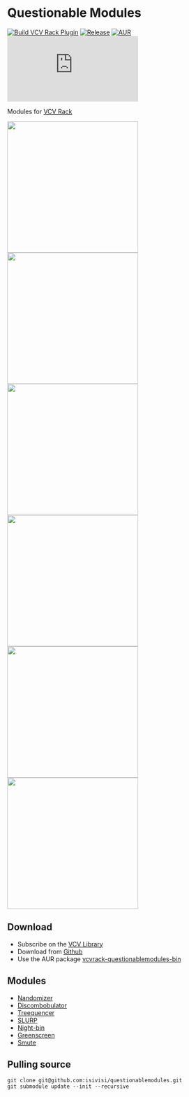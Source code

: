 # Questionable Modules 
[![Build VCV Rack Plugin](https://github.com/isivisi/questionablemodules/actions/workflows/build-plugin.yml/badge.svg?branch=master)](https://github.com/isivisi/questionablemodules/actions/workflows/build-plugin.yml)
[![Release](https://badgen.net/github/release/isivisi/questionablemodules/stable?color=cyan)](https://github.com/isivisi/questionablemodules/releases/latest)
[![AUR](https://img.shields.io/aur/version/vcvrack-questionablemodules-bin)](https://aur.archlinux.org/packages/vcvrack-questionablemodules-bin)
[![VCV Rack Library](https://badgen.net/https/raw.githubusercontent.com/isivisi/questionablemodules/automated/popularity.json)](https://library.vcvrack.com/questionablemodules)

Modules for [VCV Rack](https://github.com/VCVRack/Rack)

<img src="https://library.vcvrack.com/screenshots/200/questionablemodules/nandomizer.png" style="object-fit:scale-down" height="300"> <img src="https://library.vcvrack.com/screenshots/200/questionablemodules/discombobulator.png" style="object-fit:scale-down" height="300">
<img src="https://github.com/isivisi/questionablemodules/blob/master/images/Treequencer.gif?raw=true?raw=true" style="object-fit:scale-down" height="300">
<img src="https://library.vcvrack.com/screenshots/200/questionablemodules/quatosc.png" style="object-fit:scale-down" height="300">
<img src="https://library.vcvrack.com/screenshots/400/questionablemodules/nightbin.png" style="object-fit:scale-down" height="300">
<img src="https://library.vcvrack.com/screenshots/400/questionablemodules/greenscreen.png" style="object-fit:scale-down" height="300">
<!--<img src="https://library.vcvrack.com/screenshots/400/questionablemodules/smute.png" style="object-fit:scale-down" height="300">-->

## Download
- Subscribe on the [VCV Library](https://library.vcvrack.com/questionablemodules)
- Download from [Github](https://github.com/isivisi/questionablemodules/releases/latest)
- Use the AUR package [vcvrack-questionablemodules-bin](https://aur.archlinux.org/packages/vcvrack-questionablemodules-bin)

## Modules
- [Nandomizer](https://isivisi.github.io/questionablemodules/nandomizer)
- [Discombobulator](https://isivisi.github.io/questionablemodules/discombobulator)
- [Treequencer](https://isivisi.github.io/questionablemodules/treequencer)
- [SLURP](https://isivisi.github.io/questionablemodules/slurp)
- [Night-bin](https://isivisi.github.io/questionablemodules/nightbin)
- [Greenscreen](https://isivisi.github.io/questionablemodules/greenscreen)
- [Smute](https://isivisi.github.io/questionablemodules/smute)

## Pulling source
```
git clone git@github.com:isivisi/questionablemodules.git
git submodule update --init --recursive
```
